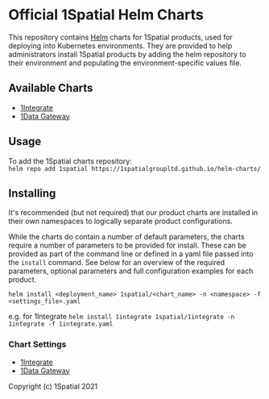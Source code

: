 # Official 1Spatial Helm Charts

This repository contains [Helm](https://helm.sh) charts for 1Spatial products, used for deploying into Kubernetes environments. They are provided to help administrators install 1Spatial products by adding the helm repository to their environment and populating the environment-specific values file.

## Available Charts

* [1Integrate](https://1spatial.com/products/1integrate/)
* [1Data Gateway](https://1spatial.com/products/1data-gateway/)

## Usage

To add the 1Spatial charts repository:  
`helm repo add 1spatial https://1spatialgroupltd.github.io/helm-charts/`

## Installing

It's recommended (but not required) that our product charts are installed in their own namespaces to logically separate product configurations.

While the charts do contain a number of default parameters, the charts require a number of parameters to be provided for install.  These can be provided as part of the command line or defined in a yaml file passed into the `install` command.  See below for an overview of the required parameters, optional parameters and full configuration examples for each product.

`helm install <deployment_name> 1spatial/<chart_name> -n <namespace> -f <settings_file>.yaml`

e.g. for 1Integrate
`helm install 1integrate 1spatial/1integrate -n 1integrate -f 1integrate.yaml`

### Chart Settings

* [1Integrate](README-1integrate.md)
* [1Data Gateway](README-datagateway.md)

Copyright (c) 1Spatial 2021
